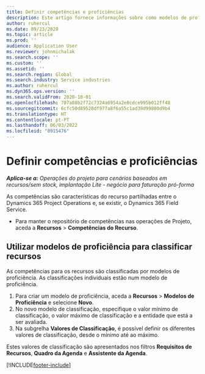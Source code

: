 ```yaml
---
title: Definir competências e proficiências
description: Este artigo fornece informações sobre como modelos de proficiência para classificar recursos.
author: ruhercul
ms.date: 09/23/2020
ms.topic: article
ms.prod: ''
audience: Application User
ms.reviewer: johnmichalak
ms.search.scope: ''
ms.custom: ''
ms.assetid: ''
ms.search.region: Global
ms.search.industry: Service industries
ms.author: ruhercul
ms.dyn365.ops.version: ''
ms.search.validFrom: 2020-10-01
ms.openlocfilehash: 707a88b2f72c7324a6954a2e0cdce995b012ff48
ms.sourcegitcommit: 6cfc50d89528df977a8f6a55c1ad39d99800d9b4
ms.translationtype: HT
ms.contentlocale: pt-PT
ms.lasthandoff: 06/03/2022
ms.locfileid: "8915476"
---
```

# <a name="define-skills-and-proficiencies"></a>Definir competências e proficiências

_**Aplica-se a:** Operações do projeto para cenários baseados em recursos/sem stock, implantação Lite - negócio para faturação pró-forma_

As competências são características do recurso partilhadas entre o Dynamics 365 Project Operations e, se existir, o Dynamics 365 Field Service. 

- Para manter o repositório de competências nas operações de Projeto, aceda a **Recursos** \> **Competências do Recurso**. 

## <a name="use-proficiency-models-to-rate-resources"></a>Utilizar modelos de proficiência para classificar recursos

As competências para os recursos são classificadas por modelos de proficiência. As classificações individuais estão num modelo de proficiência. 

1. Para criar um modelo de proficiência, aceda a **Recursos** \> **Modelos de Proficiência** e selecione **Novo**.
2. No novo modelo de classificação, especifique o valor mínimo de classificação, o valor máximo de classificação e a entidade que está a ser avaliada.
3. Na subgrelha **Valores de Classificação**, é possível definir os diferentes valores de classificação, desde o mínimo até ao máximo.


Estes valores de classificação são apresentados nos filtros **Requisitos de Recursos**, **Quadro da Agenda** e **Assistente da Agenda**.


[!INCLUDE[footer-include](../includes/footer-banner.md)]